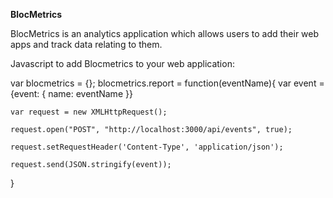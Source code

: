 
**BlocMetrics**

BlocMetrics is an analytics application which allows users to add their web apps and track data relating to them.

Javascript to add Blocmetrics to your web application:

var blocmetrics = {};
blocmetrics.report = function(eventName){
    var event = {event: { name: eventName }}

    var request = new XMLHttpRequest();

    request.open("POST", "http://localhost:3000/api/events", true);

    request.setRequestHeader('Content-Type', 'application/json');

    request.send(JSON.stringify(event));
}